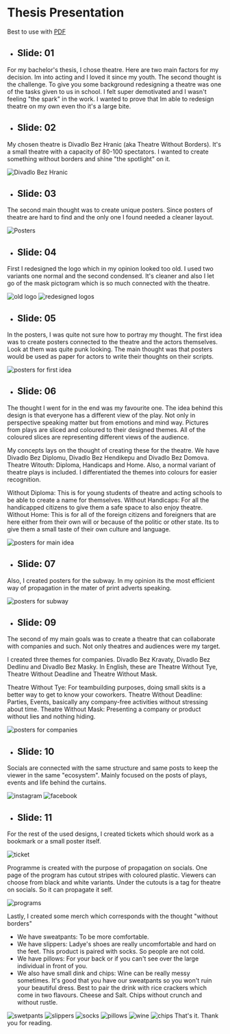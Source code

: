 # Thesis Presentation

Best to use with [PDF](prez_thes.pdf)

- ## Slide: 01

For my bachelor's thesis, I chose theatre. Here are two main factors for my decision. Im into acting and I loved it since my youth. The second thought is the challenge. To give you some background redesigning a theatre was one of the tasks given to us in school. I felt super demotivated and I wasn't feeling "the spark" in the work. I wanted to prove that Im able to redesign theatre on my own even tho it's a large bite.



- ## Slide: 02

My chosen theatre is Divadlo Bez Hranic (aka Theatre Without Borders). It's a small theatre with a capacity of 80-100 spectators. I wanted to create something without borders and shine "the spotlight" on it. 

<img src="image1.png" alt="Divadlo Bez Hranic">

- ## Slide: 03
 
The second main thought was to create unique posters. Since posters of theatre are hard to find and the only one I found needed a cleaner layout.

<img src="image2.png" alt="Posters">

- ## Slide: 04
 
First I redesigned the logo which in my opinion looked too old. I used two variants one normal and the second condensed. It's cleaner and also I let go of the mask pictogram which is so much connected with the theatre.

<img src="image3.png" alt="old logo">
<img src="image4.png" alt="redesigned logos">

- ## Slide: 05

In the posters, I was quite not sure how to portray my thought. The first idea was to create posters connected to the theatre and the actors themselves. Look at them was quite punk looking. The main thought was that posters would be used as paper for actors to write their thoughts on their scripts.

<img src="image5.png" alt="posters for first idea">

- ## Slide: 06

The thought I went for in the end was my favourite one. The idea behind this design is that everyone has a different view of the play. Not only in perspective speaking matter but from emotions and mind way. Pictures from plays are sliced and coloured to their designed themes. All of the coloured slices are representing different views of the audience. 

My concepts lays on the thought of creating these for the theatre. We have Divadlo Bez Diplomu, Divadlo Bez Hendikepu and Divadlo Bez Domova. Theatre Witouth: Diploma, Handicaps and Home. Also, a normal variant of theatre plays is included. 
I differentiated the themes into colours for easier recognition.


Without Diploma: This is for young students of theatre and acting schools to be able to create a name for themselves.
Without Handicaps: For all the handicapped citizens to give them a safe space to also enjoy theatre.
Without Home: This is for all of the foreign citizens and foreigners that are here either from their own will or because of the politic or other state. Its to give them a small taste of their own culture and language.

<img src="image6.png" alt="posters for main idea">

- ## Slide: 07

Also, I created posters for the subway. In my opinion its the most efficient way of propagation in the mater of print adverts speaking.

<img src="image7.png" alt="posters for subway">

- ## Slide: 09

The second of my main goals was to create a theatre that can collaborate with companies and such. Not only theatres and audiences were my target.

I created three themes for companies.
Divadlo Bez Kravaty, Divadlo Bez Dedlinu and Divadlo Bez Masky. In English, these are Theatre Without Tye,  Theatre Without Deadline and  Theatre Without Mask. 

Theatre Without Tye: For teambuilding purposes, doing small skits is a better way to get to know your coworkers.
Theatre Without Deadline: Parties, Events, basically any company-free activities without stressing about time.
Theatre Without Mask: Presenting a company or product without lies and nothing hiding. 

<img src="image8.png" alt="posters for companies">

- ## Slide: 10

Socials are connected with the same structure and same posts to keep the viewer in the same "ecosystem". Mainly focused on the posts of plays, events and life behind the curtains.

<img src="image9.png" alt="instagram">
<img src="image10.png" alt="facebook">

- ## Slide: 11

For the rest of the used designs, I created tickets which should work as a bookmark or a small poster itself.

<img src="image11.png" alt="ticket">

Programme is created with the purpose of propagation on socials. One page of the program has cutout stripes with coloured plastic. Viewers can choose from black and white variants. Under the cutouts is a tag for theatre on socials. So it can propagate it self.

<img src="image12.png" alt="programs">


Lastly, I created some merch which corresponds with the thought "without borders"

- We have sweatpants: To be more comfortable.
- We have slippers: Ladye's shoes are really uncomfortable and hard on the feet. This product is paired with socks. So people are not cold.
- We have pillows: For your back or if you can't see over the large individual in front of you.
- We also have small dink and chips: Wine can be really messy sometimes. It's good that you have our sweatpants so you won't ruin your beautiful dress. Best to pair the drink with rice crackers which come in two flavours. Cheese and Salt. Chips without crunch and without rustle.

<img src="image13.png" alt="swetpants">
<img src="image14.png" alt="slippers">
<img src="image15.png" alt="socks">
<img src="image16.png" alt="pillows">
<img src="image17.png" alt="wine">
<img src="image18.png" alt="chips">
That's it. Thank you for reading.













